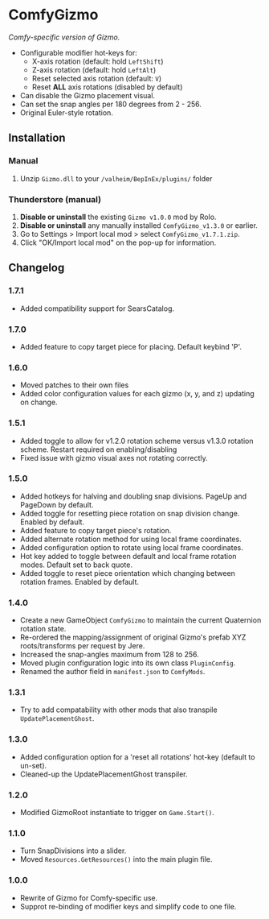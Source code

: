 # ComfyGizmo

*Comfy-specific version of Gizmo.*

  * Configurable modifier hot-keys for:
    * X-axis rotation (default: hold `LeftShift`)
    * Z-axis rotation (default: hold `LeftAlt`)
    * Reset selected axis rotation (default: `V`)
    * Reset **ALL** axis rotations (disabled by default)
  * Can disable the Gizmo placement visual.
  * Can set the snap angles per 180 degrees from 2 - 256.
  * Original Euler-style rotation.
 
## Installation

### Manual

  1. Unzip `Gizmo.dll` to your `/valheim/BepInEx/plugins/` folder

### Thunderstore (manual)

  1. **Disable or uninstall** the existing `Gizmo v1.0.0` mod by Rolo.
  2. **Disable or uninstall** any manually installed `ComfyGizmo_v1.3.0` or earlier.
  3. Go to Settings > Import local mod > select `ComfyGizmo_v1.7.1.zip`.
  4. Click "OK/Import local mod" on the pop-up for information.
  
## Changelog

### 1.7.1

  * Added compatibility support for SearsCatalog.

### 1.7.0

  * Added feature to copy target piece for placing. Default keybind 'P'.

### 1.6.0

  * Moved patches to their own files
  * Added color configuration values for each gizmo (x, y, and z) updating on change.

### 1.5.1
  * Added toggle to allow for v1.2.0 rotation scheme versus v1.3.0 rotation scheme. Restart required on enabling/disabling
  * Fixed issue with gizmo visual axes not rotating correctly.

### 1.5.0
  * Added hotkeys for halving and doubling snap divisions. PageUp and PageDown by default.
  * Added toggle for resetting piece rotation on snap division change. Enabled by default.
  * Added feature to copy target piece's rotation.
  * Added alternate rotation method for using local frame coordinates.
  * Added configuration option to rotate using local frame coordinates.
  * Hot key added to toggle between default and local frame rotation modes. Default set to back quote.
  * Added toggle to reset piece orientation which changing between rotation frames. Enabled by default.
  
### 1.4.0

  * Create a new GameObject `ComfyGizmo` to maintain the current Quaternion rotation state.
  * Re-ordered the mapping/assignment of original Gizmo's prefab XYZ roots/transforms per request by Jere.
  * Increased the snap-angles maximum from 128 to 256.
  * Moved plugin configuration logic into its own class `PluginConfig`.
  * Renamed the author field in `manifest.json` to `ComfyMods`.

### 1.3.1

  * Try to add compatability with other mods that also transpile `UpdatePlacementGhost`.

### 1.3.0

  * Added configuration option for a 'reset all rotations' hot-key (default to un-set).
  * Cleaned-up the UpdatePlacementGhost transpiler.

### 1.2.0

  * Modified GizmoRoot instantiate to trigger on `Game.Start()`.

### 1.1.0

  * Turn SnapDivisions into a slider.
  * Moved `Resources.GetResources()` into the main plugin file.

### 1.0.0

  * Rewrite of Gizmo for Comfy-specific use.
  * Supprot re-binding of modifier keys and simplify code to one file.
